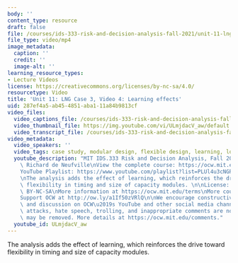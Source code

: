 ```yaml
---
body: ''
content_type: resource
draft: false
file: /courses/ids-333-risk-and-decision-analysis-fall-2021/unit-11-lng-case-video-4_360p_16_9.mp4
file_type: video/mp4
image_metadata:
  caption: ''
  credit: ''
  image-alt: ''
learning_resource_types:
- Lecture Videos
license: https://creativecommons.org/licenses/by-nc-sa/4.0/
resourcetype: Video
title: 'Unit 11: LNG Case 3, Video 4: Learning effects'
uid: 287ef4a5-ab45-4851-aba1-11a84b9813cf
video_files:
  video_captions_file: /courses/ids-333-risk-and-decision-analysis-fall-2021/1LdUaC9w9J-W76tEKXcZPGvv034CjYQlH_transcript.webvtt
  video_thumbnail_file: https://img.youtube.com/vi/ULmjdacV_aw/default.jpg
  video_transcript_file: /courses/ids-333-risk-and-decision-analysis-fall-2021/1LdUaC9w9J-W76tEKXcZPGvv034CjYQlH_transcript.pdf
video_metadata:
  video_speakers: ''
  video_tags: case study, modular design, flexible design, learning, location flexibility
  youtube_description: "MIT IDS.333 Risk and Decision Analysis, Fall 2021\nInstructor:\
    \ Richard de Neufville\nView the complete course: https://ocw.mit.edu/courses/ids-333-risk-and-decision-analysis-fall-2021/\n\
    YouTube Playlist: https://www.youtube.com/playlist?list=PLUl4u3cNGP62jwhTqp8_1kwrkDkxZhpQC\n\
    \nThe analysis adds the effect of learning, which reinforces the drive toward\
    \ flexibility in timing and size of capacity modules. \n\nLicense: Creative Commons\
    \ BY-NC-SA\nMore information at https://ocw.mit.edu/terms\nMore courses at https://ocw.mit.edu\n\
    Support OCW at http://ow.ly/a1If50zVRlQ\n\nWe encourage constructive comments\
    \ and discussion on OCW\u2019s YouTube and other social media channels. Personal\
    \ attacks, hate speech, trolling, and inappropriate comments are not allowed and\
    \ may be removed. More details at https://ocw.mit.edu/comments."
  youtube_id: ULmjdacV_aw
---
```

The analysis adds the effect of learning, which reinforces the drive toward flexibility in timing and size of capacity modules.